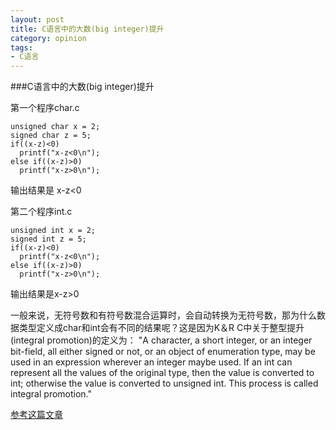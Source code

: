 ```yaml
---
layout: post
title: C语言中的大数(big integer)提升
category: opinion
tags:
- C语言
---
```


###C语言中的大数(big integer)提升

第一个程序char.c
```  
unsigned char x = 2;  
signed char z = 5;  
if((x-z)<0)  
  printf("x-z<0\n");   
else if((x-z)>0)  
  printf("x-z>0\n");   
```
输出结果是 x-z<0
 
 
第二个程序int.c

    unsigned int x = 2;  
    signed int z = 5;  
    if((x-z)<0)  
      printf("x-z<0\n");   
    else if((x-z)>0)  
      printf("x-z>0\n"); 

输出结果是x-z>0
 
一般来说，无符号数和有符号数混合运算时，会自动转换为无符号数，那为什么数据类型定义成char和int会有不同的结果呢？这是因为K＆R C中关于整型提升(integral promotion)的定义为：
"A character, a short integer, or an integer bit-field, all either signed or not, or an object of enumeration type, may be used in an expression wherever an integer maybe used. If an int can represent all the values of the original type, then the value is converted to int; otherwise the value is converted to unsigned int. This process is called integral promotion."

[参考这篇文章](http://blog.csdn.net/lovekatherine/article/details/1565969)




